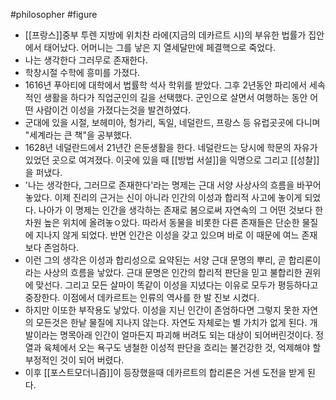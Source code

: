 #philosopher #figure
- [[프랑스]]중부 투렌 지방에 위치찬 라에(지금의 데카르트 시)의 부유한 법률가 집안에서 태어났다. 어머니는 그를 낳은 지 열세달만에 페결핵으로 죽었다.
- 나는 생각한다 그러무로 존재한다.
- 학창시절 수학에 흥미를 가졌다.
- 1616년 푸아티에 대학에서 법률학 석사 학위를 받았다. 그후 2년동안 파리에서 세속적인 생활을 하다가 직업군인의 길을 선택했다. 군인으로 살면서 여행하는 동안 어떤 사람이건 이성을 가졌다는것을 발견하였다.
- 군대에 있을 시절, 보헤미아, 헝가리, 독일, 네덜란드, 프랑스 등 유럽곳곳에 다니며 "세계라는 큰 책"을 공부했다. 
- 1628년 네덜란드에서 21년간 은둔생활을 한다. 네덜란드는 당시에 학문의 자유가 있었던 곳으로 여겨졌다. 이곳에 있을 때 [[방법 서설]]을 익명으로 그리고 [[성찰]]을 퍼냈다. 
- '나는 생각한다, 그러므로 존재한다'라는 명제는 근대 서양 사상사의 흐름을 바꾸어 놓았다. 이제 진리의 근거는 신이 아니라 인간의 이성과 합리적 사고에 놓이게 되었다. 나아가 이 명제는 인간을 생각하는 존재로 봄으로써 자연속의 그 어떤 것보다 한 차원 높은 위치에 올려놓ㅇ았다. 따라서 동물을 비롯한 다른 존재들은 단순한 물질에 지나지 않게 되었다. 반면 인간은 이성을 갖고 있으며 바로 이 때문에 여느 존재보다 존엄하다.
- 이런 그의 생각은 이성과 합리성으로 요약된는 서양 근대 문명의 뿌리, 곧 합리론이라는 사상의 흐름을 낳았다. 근대 문명은 인간의 합리적 판단을 믿고 불합리한 권위에 맞선다. 그리고 모든 살마이 똑같이 이성을 지녔다는 이유로 모두가 평등하다고 중장한다. 이점에서 데카르트는 인류의 역사를 한 발 진보 시켰다.
- 하지만 이또한 부작용도 낳았다. 이성을 지닌 인간이 존엄하다면 그렇지 못한 자연의 모든것은 한낱 물질에 지나지 않는다. 자연도 자체로는 별 가치가 없게 된다. 개발이라는 명목아래 인간이 얼마든지 파괴해 버려도 되는 대상이 되어버린것이다. 정열과 육체에서 오는 욕구도 냉철한 이성적 판단을 흐리는 불건강한 것, 억제해야 할 부정적인 것이 되어 버렸다.
- 이후 [[포스트모더니즘]]이 등장했을때 데카르트의 합리론은 거센 도전을 받게 된다.
